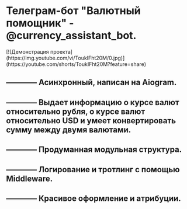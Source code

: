 <h1>Телеграм-бот "Валютный помощник" - @currency_assistant_bot.</h1>
[![Демонстрация проекта](https://img.youtube.com/vi/ToukIFht20M/0.jpg)](https://youtube.com/shorts/ToukIFht20M?feature=share)
<h2>———— Асинхронный, написан на Aiogram.</h2>
<h2>———— Выдает информацию о курсе валют относительно рубля, о курсе валют относительно USD и умеет конвертировать сумму между двумя валютами.</h2>
<h2>———— Продуманная модульная структура.</h2>
<h2>———— Логирование и тротлинг с помощью Middleware.</h2>
<h2>———— Красивое оформление и атрибуции.</h2>
